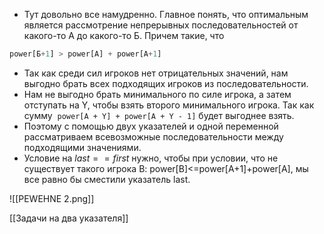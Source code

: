 - Тут довольно все намудренно. Главное понять, что оптимальным является рассмотрение непрерывных последовательностей от какого-то А до какого-то Б. Причем такие, что 
```python
power[Б+1] > power[А] + power[А+1]
```
- Так как среди сил игроков нет отрицательных значений, нам выгодно брать всех подходящих игроков из последовательности.
- Нам не выгодно брать минимального по силе игрока, а затем отступать на Y, чтобы взять второго минимального игрока. Так как сумму  `power[A + Y] + power[A + Y - 1]` будет выгоднее взять.
- Поэтому с помощью двух указателей и одной переменной рассматриваем всевозможные последовательности между подходящими значениями. 
- Условие на $last==first$ нужно, чтобы при условии, что не существует такого игрока B: power[B]<=power[A+1]+power[A], мы все равно бы сместили указатель last.

![[PEWEHNE 2.png]]

[[Задачи на два указателя]]